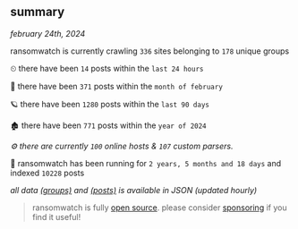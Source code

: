
## summary
_february 24th, 2024_

ransomwatch is currently crawling `336` sites belonging to `178` unique groups

⏲ there have been `14` posts within the `last 24 hours`

🦈 there have been `371` posts within the `month of february`

🪐 there have been `1280` posts within the `last 90 days`

🏚 there have been `771` posts within the `year of 2024`

_⚙️ there are currently `100` online hosts & `107` custom parsers._

🦕 ransomwatch has been running for `2 years, 5 months and 18 days` and indexed `10228` posts

_all data  [(groups)](http://ransomwhat.telemetry.ltd/groups) and [(posts)](http://ransomwhat.telemetry.ltd/posts) is available in JSON (updated hourly)_

> ransomwatch is fully [open source](https://github.com/joshhighet/ransomwatch#ransomwatch--). please consider [sponsoring](https://github.com/sponsors/joshhighet) if you find it useful!
